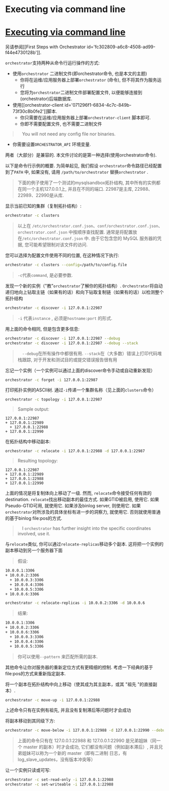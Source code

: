 # Executing via command line
# [Executing via command line](https://github.com/openark/orchestrator/blob/master/docs/executing-via-command-line.md)
另请参阅[[First Steps with Orchestrator id=&#39;fc302809-a6c8-4508-ad99-f44e4730128b&#39;]].

`orchestrator`支持两种从命令行运行操作的方式:

* 使用`orchestrator` 二进制文件(即orchestrator命令, 也是本文的主题)
   * 你将在运维/应用服务器上部署`orchestrator` (命令), 但不将其作为服务运行
   * 您将为`orchestrator`二进制文件部署配置文件, 以便能够连接到(orchestrator)后端数据库.
* 使用[[orchestrator-client id=&#39;071296f1-6834-4c7c-849b-73f30c8b0fe2&#39;]]脚本.
   * 你只需要在运维/应用服务器上部署`orchestrator-client` 脚本即可.
   * 你即不需要配置文件, 也不需要二进制文件
>  You will not need any config file nor binaries.
   * 你需要设置`ORCHESTRATOR_API` 环境变量.

两者（大部分）是兼容的. 本文件讨论的是第一种选择(使用orchestrator命令).

以下是命令行示例的概要. 为简单起见, 我们假设 `orchestrator`命令路径已经配置到了`PATH` 中, 如果没有, 请用 `/path/to/orchestrator` 替换`orchestrator` .

> 下面的例子使用了一个测试的mysqlsandbox拓扑结构, 其中所有的实例都在同一个主机127.0.0.1上, 并且在不同的端口. 22987是主库, 22988、22989、22990是从库.

显示当前已知的集群（复制拓扑结构）:

```bash
orchestrator -c clusters
```
> 以上在 `/etc/orchestrator.conf.json`、`conf/orchestrator.conf.json`、`orchestrator.conf.json` 中按顺序查找配置. 通常是将配置放在`/etc/orchestrator.conf.json` 中.  由于它包含您的 MySQL 服务器的凭据, 您可能希望限制对该文件的访问.

您可以选择为配置文件使用不同的位置, 在这种情况下执行:

```bash
orchestrator -c clusters --config=/path/to/config.file
```
> `-c`代表`command`, 是必要参数.

发现一个新的实例（"教"`orchestrator`了解你的拓扑结构）. `Orchestrator`将自动递归地向上钻取主链（如果有的话）和向下钻取复制链（如果有的话）以检测整个拓扑结构

```bash
orchestrator -c discover -i 127.0.0.1:22987
```
> `-i` 代表`instance` , 必须是`hostname:port` 的形式.

用上面的命令相同, 但是包含更多信息:

```bash
orchestrator -c discover -i 127.0.0.1:22987 --debug
orchestrator -c discover -i 127.0.0.1:22987 --debug --stack
```
>  `--debug`在所有操作中都很有用. `--stack`在（大多数）错误上打印代码堆栈跟踪, 对于开发和测试目的或提交错误报告很有用

忘记一个实例（一个实例可以通过上面的discover命令手动或自动重新发现）

```bash
orchestrator -c forget -i 127.0.0.1:22987
```
打印拓扑实例的ASCII树. 通过`-i`传递一个集群名称（见上面的`clusters`命令）

```bash
orchestrator -c topology -i 127.0.0.1:22987
```
> Sample output:

```Plain Text
127.0.0.1:22987
+ 127.0.0.1:22989
  + 127.0.0.1:22988
+ 127.0.0.1:22990
```
在拓扑结构中移动副本:

```bash
orchestrator -c relocate -i 127.0.0.1:22988 -d 127.0.0.1:22987
```
> Resulting topology:

```Plain Text
127.0.0.1:22987
+ 127.0.0.1:22989
+ 127.0.0.1:22988
+ 127.0.0.1:22990
```
上面的情况是将复制体向上移动了一级. 然而, `relocate`命令接受任何有效的destination. `relocate`找出移动副本的最佳方式. 如果GTID被启用, 使用它. 如果Pseudo-GTID可用, 就使用它. 如果涉及binlog server, 则使用它. 如果`orchestrator`对所涉及的具体坐标有进一步的洞察力, 就使用它. 否则就使用普通的基于binlog file:pos的方式.

>  I `orchestrator` has further insight into the specific coordinates involved, use it.

与`relocate`类似, 你可以通过`relocate-replicas`移动多个副本. 这将把一个实例的副本移动到另一个服务器下面

> 假设:

```bash
10.0.0.1:3306
+ 10.0.0.2:3306
  + 10.0.0.3:3306
  + 10.0.0.4:3306
  + 10.0.0.5:3306
+ 10.0.0.6:3306
```
```bash
orchestrator -c relocate-replicas -i 10.0.0.2:3306 -d 10.0.0.6
```
> 结果:

```bash
10.0.0.1:3306
+ 10.0.0.2:3306
+ 10.0.0.6:3306
  + 10.0.0.3:3306
  + 10.0.0.4:3306
  + 10.0.0.5:3306
```
> 你可以使用`--pattern` 来匹配所需的副本.

其他命令让你对服务器的重新定位方式有更精细的控制. 考虑一下经典的基于file:pos的方式来重新指定副本.

将一个副本在拓扑结构中向上移动（使其成为其主副本，或其 "祖先 "的直接副本）.

```bash
orchestrator -c move-up -i 127.0.0.1:22988
```
上述命令只有在实例有祖先, 并且没有复制滞后等问题时才会成功

将副本移动到其同级下方:

```bash
orchestrator -c move-below -i 127.0.0.1:22988 -d 127.0.0.1:22990 --debug
```
> 上面的命令只有在 127.0.0.1:22988 和 127.0.0.1:22990 是兄弟姐妹（同一个 master 的副本）时才会成功, 它们都没有问题（例如副本滞后）, 并且兄弟姐妹可以称为一个新的 master（即有二进制 日志，有 log\_slave\_updates，没有版本冲突等）

让一个实例只读或可写:

```bash
orchestrator -c set-read-only -i 127.0.0.1:22988
orchestrator -c set-writeable -i 127.0.0.1:22988
```


























